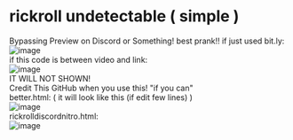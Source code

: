 # rickroll undetectable ( simple )
Bypassing Preview on Discord or Something! best prank!!
if just used bit.ly:<br>
![image](https://user-images.githubusercontent.com/92256065/188081366-fd6ab66a-c0bc-42c5-adf4-31d625d6e936.png)
<br>if this code is between video and link:<br>
![image](https://user-images.githubusercontent.com/92256065/188081450-9bd152fd-a36b-4007-aef8-5d05942773b4.png)<br>
IT WILL NOT SHOWN! 
<br> Credit This GitHub when you use this! "if you can"<br>
better.html: ( it will look like this (if edit few lines) )<br>
![image](https://user-images.githubusercontent.com/92256065/188141305-708937d6-5147-4ebd-aa95-d2b2e235cf52.png)
<br>rickrolldiscordnitro.html: <br>
![image](https://user-images.githubusercontent.com/92256065/188257686-156be73e-fe76-4c5f-a2e5-91df222b5afc.png)
